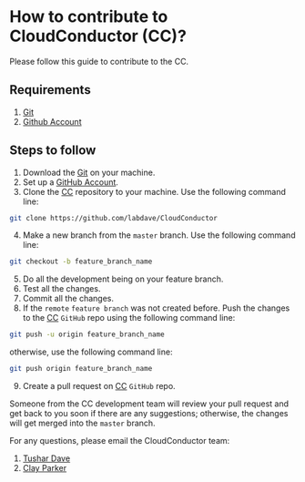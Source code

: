# How to contribute to CloudConductor (CC)?

Please follow this guide to contribute to the CC.

## Requirements
1. [Git]
2. [Github Account]

## Steps to follow
1. Download the [Git] on your machine.
2. Set up a [GitHub Account].
3. Clone the [CC] repository to your machine. Use the following command line:
```bash
git clone https://github.com/labdave/CloudConductor
```
4. Make a new branch from the `master` branch. Use the following command line:
```bash
git checkout -b feature_branch_name
```
5. Do all the development being on your feature branch.
6. Test all the changes.
7. Commit all the changes.
8. If the `remote` `feature branch` was not created before. Push the changes to the [CC] `GitHub` repo using the following 
   command line:
```bash
git push -u origin feature_branch_name
```
otherwise, use the following command line:
```bash
git push origin feature_branch_name
```
9. Create a pull request on [CC] `GitHub` repo.

Someone from the CC development team will review your pull request and get back to you soon if there are any suggestions; otherwise, the changes will get merged into the `master` branch.

For any questions, please email the CloudConductor team:
1. [Tushar Dave]
2. [Clay Parker]

[Git]: https://git-scm.com/
[Github Account]: https://github.com/
[CC]: https://github.com/labdave/CloudConductor
[Tushar Dave]: mailto:tushar.dave@duke.edu
[Clay Parker]: mailto:clay.parker@ddb.bio
